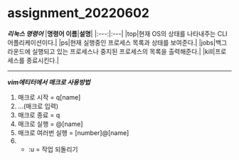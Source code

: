 # assignment_20220602
***리눅스 명령어***
|**명령어 이름**|**설명**|
|:---:|:---|
|top|현재 OS의 상태를 나타내주는 CLI 어플리케이션이다.|
|ps|현재 실행중인 프로세스 목록과 상태를 보여준다.|
|jobs|백그라운드에 실행되고 있는 프로세스나 중지된 프로세스의 목록을 출력해준다.|
|kill|프로세스를 종료시킨다.|

***

***vim에티터에서 매크로 사용방법***

1) 매크로 시작 = q[name]
2) ...(매크로 입력)
3) 매크로 종료 = q
4) 매크로 실행 = @[name]
5) 매크로 여러번 실행 = [number]@[name]
6) * :u = 작업 되돌리기
